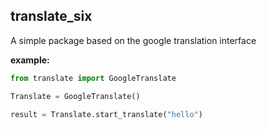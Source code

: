 ## translate_six
A simple package based on the google translation interface

**example:**
```python
from translate import GoogleTranslate

Translate = GoogleTranslate()

result = Translate.start_translate("hello")